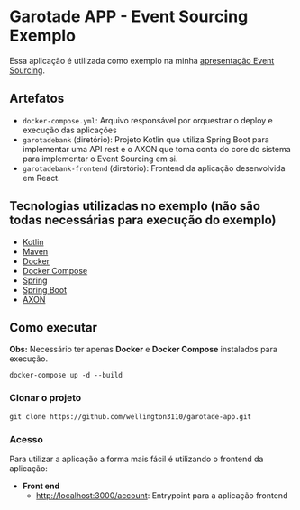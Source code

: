 # Garotade APP - Event Sourcing Exemplo

Essa aplicação é utilizada como exemplo na minha [apresentação Event Sourcing](https://pt.slideshare.net/WellingtonGustavoMac/event-sourcing-221002578).

## Artefatos
- `docker-compose.yml`: Arquivo responsável por orquestrar o deploy e execução das aplicações 
- `garotadebank` (diretório): Projeto Kotlin que utiliza Spring Boot para implementar uma API rest e o AXON que toma conta do core do sistema para implementar o Event Sourcing em si.
- `garotadebank-frontend` (diretório): Frontend da aplicação desenvolvida em React. 

## Tecnologias utilizadas no exemplo (não são todas necessárias para execução do exemplo)

- [Kotlin](https://kotlinlang.org/)
- [Maven](https://maven.apache.org/)
- [Docker](https://www.docker.com)
- [Docker Compose](https://docs.docker.com/compose/)
- [Spring](https://spring.io)
- [Spring Boot](https://projects.spring.io/spring-boot/)
- [AXON](https://axoniq.io/)

## Como executar

**Obs:** Necessário ter apenas **Docker** e **Docker Compose** instalados para execução.

```shell
docker-compose up -d --build
```

### Clonar o projeto

```shell
git clone https://github.com/wellington3110/garotade-app.git
```

### Acesso

Para utilizar a aplicação a forma mais fácil é utilizando o frontend da aplicação:

- **Front end**
    - [http://localhost:3000/account](http://localhost:3000/account): Entrypoint para a aplicação frontend